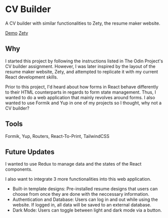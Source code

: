 # CV Builder
A CV builder with similar functionalities to Zety, the resume maker website.

[Demo](https://serey-roth-cv-builder.netlify.app)
[Zety](https://zety.com/resume-builder)

## Why
I started this project by following the instructions listed 
in The Odin Project's CV builder assignment. However, I was later
inspired by the layout of the resume maker website, Zety, and attempted to 
replicate it with my current React development skills. 

Prior to this project, I'd heard about how forms in React behave 
differently to their HTML counterparts in regards to form state management. Thus,
I wanted to do a web application that mainly revolves around forms. I also
wanted to use Formik and Yup in one of my projects so I thought, 
why not a CV builder?

## Tools
Formik, Yup, Routers, React-To-Print, TailwindCSS

## Future Updates
I wanted to use Redux to manage data and the states of the React components.

I also want to integrate 3 more functionalities into this web application. 
* Built-in template designs: Pre-installed resume designs that users 
can choose from once they are done with the neccessary information.
* Authentication and Database: Users can log in and out while using the website. 
If logged in, all data will be saved to an external database.
* Dark Mode: Users can toggle between light and dark mode via a button.
